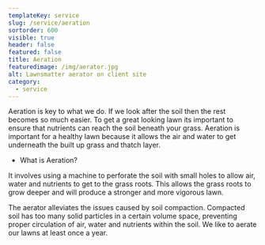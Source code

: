 ```yaml
---
templateKey: service
slug: /service/aeration
sortorder: 600
visible: true
header: false
featured: false
title: Aeration
featuredimage: /img/aerator.jpg
alt: Lawnsmatter aerator on client site
category:
  - service
---
```


Aeration is key to what we do. If we look after the soil then the rest becomes
so much easier. To get a great looking lawn its important to ensure that
nutrients can reach the soil beneath your grass. Aeration is important for a
healthy lawn because it allows the air and water to get underneath the built up
grass and thatch layer.

- What is Aeration?

It involves using a machine to perforate the soil with small holes to allow air,
water and nutrients to get to the grass roots. This allows the grass roots to
grow deeper and will produce a stronger and more vigorous lawn.

The aerator alleviates the issues caused by soil compaction. Compacted soil has
too many solid particles in a certain volume space, preventing proper
circulation of air, water and nutrients within the soil. We like to aerate our
lawns at least once a year.
